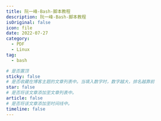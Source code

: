 ```yaml
---
title: 阮一峰-Bash-脚本教程
description: 阮一峰-Bash-脚本教程
isOriginal: false
icon: file
date: 2022-07-27
category:
  - PDF
  - Linux
tag:
  - bash

# 是否置顶
sticky: false
# 是否收藏在博客主题的文章列表中。当填入数字时，数字越大，排名越靠前
star: false
# 是否将该文章添加至文章列表中。
article: false
# 是否将该文章添加至时间线中。
timeline: false
---
```

<CountView></CountView>
<!-- more -->

<PDF url="https://lc-gluttony.s3.amazonaws.com/LfQUMiHwWA4l/zPGBw2Ypma3A0kh2cmaUdLSxVcAeDdhO/%E9%98%AE%E4%B8%80%E5%B3%B0%20Bash%20%E8%84%9A%E6%9C%AC%E6%95%99%E7%A8%8B.pdf"   />